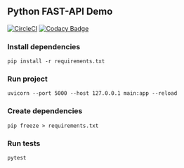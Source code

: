 ## Python FAST-API Demo
[![CircleCI](https://circleci.com/gh/senolatac/fastapi-demo/tree/master.svg?style=svg)](https://circleci.com/gh/senolatac/fastapi-demo/tree/master)
[![Codacy Badge](https://app.codacy.com/project/badge/Grade/5385a550ab924eb3959aa1340c368875)](https://www.codacy.com/gh/senolatac/fastapi-demo/dashboard?utm_source=github.com&amp;utm_medium=referral&amp;utm_content=senolatac/fastapi-demo&amp;utm_campaign=Badge_Grade)
### Install dependencies
```
pip install -r requirements.txt
```

### Run project
```
uvicorn --port 5000 --host 127.0.0.1 main:app --reload
```

### Create dependencies
```
pip freeze > requirements.txt  
```

### Run tests
```
pytest  
```
